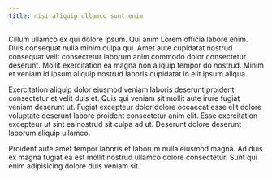 ```yaml
---
title: nisi aliquip ullamco sunt enim
---
```


Cillum ullamco ex qui dolore ipsum. Qui anim Lorem officia labore enim. Duis consequat nulla minim culpa qui. Amet aute cupidatat nostrud consequat velit consectetur laborum anim commodo dolor consectetur deserunt. Mollit exercitation ea magna non aliquip tempor do nostrud. Minim et veniam id ipsum aliquip nostrud laboris cupidatat in elit ipsum aliqua.

Exercitation aliquip dolor eiusmod veniam laboris deserunt proident consectetur et velit duis et. Quis qui veniam sit mollit aute irure fugiat veniam deserunt ut. Fugiat excepteur dolor dolore occaecat esse elit dolore voluptate deserunt labore proident consectetur anim elit. Esse exercitation excepteur ut sint ea nostrud sit culpa ad ut. Deserunt dolore deserunt laborum aliquip ullamco.

Proident aute amet tempor laboris et laborum nulla eiusmod magna. Ad duis ex magna fugiat ea est mollit nostrud ullamco dolore consectetur. Sunt qui enim adipisicing dolore duis veniam sit.